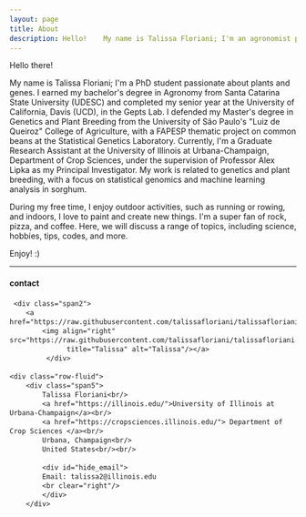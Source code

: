 ```yaml
---
layout: page
title: About
description: Hello!    My name is Talissa Floriani; I'm an agronomist passionate about plants and genes.
---
```

Hello there!    

My name is Talissa Floriani; I'm a PhD student passionate about plants and genes. I earned my bachelor's degree in Agronomy from Santa Catarina State University (UDESC) and completed my senior year at the University of California, Davis (UCD), in the Gepts Lab. I defended my Master's degree in Genetics and Plant Breeding from the University of São Paulo's "Luiz de Queiroz" College of Agriculture, with a FAPESP thematic project on common beans at the Statistical Genetics Laboratory. Currently, I'm a Graduate Research Assistant at the University of Illinois at Urbana-Champaign, Department of Crop Sciences, under the supervision of Professor Alex Lipka as my Principal Investigator. My work is related to genetics and plant breeding, with a focus on statistical genomics and machine learning analysis in sorghum.

During my free time, I enjoy outdoor activities, such as running or rowing, and indoors, I love to paint and create new things. I'm a super fan of rock, pizza, and coffee. Here, we will discuss a range of topics, including science, hobbies, tips, codes, and more.    

Enjoy! :)





---

<div class="container">
<h4><a name="Contact"></a>contact</h4>
    
     <div class="span2">
        <a href="https://raw.githubusercontent.com/talissafloriani/talissafloriani.github.io/main/assets/prof_pic_2021.jpg">
            <img align="right" src="https://raw.githubusercontent.com/talissafloriani/talissafloriani.github.io/main/assets/prof_pic_2021.jpg"
                  title="Talissa" alt="Talissa"/></a>
             </div>

    <div class="row-fluid">
        <div class="span5">
            Talissa Floriani<br/>
            <a href="https://illinois.edu/">University of Illinois at Urbana-Champaign</a><br/>
            <a href="https://cropsciences.illinois.edu/"> Department of Crop Sciences </a><br/>
            Urbana, Champaign<br/>
            United States<br/><br/>

            <div id="hide_email">
            Email: talissa2@illinois.edu
            <br clear="right"/>
            </div>
        </div>
        
